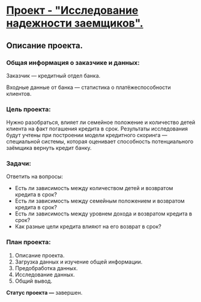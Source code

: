 # [Проект - "Исследование надежности заемщиков".](https://github.com/usr036943/yandex_practicum_projects/blob/main/1.%20Исследование%20надёжности%20заёмщиков/1.%20Исследование%20надёжности%20заёмщиков.ipynb)
## Описание проекта.
### Общая информация о заказчике и данных: 
Заказчик — кредитный отдел банка.

Входные данные от банка — статистика о платёжеспособности клиентов. 

### Цель проекта:
Нужно разобраться, влияет ли семейное положение и количество детей клиента на факт погашения кредита в срок. Результаты исследования будут учтены при построении модели кредитного скоринга — специальной системы, которая оценивает способность потенциального заёмщика вернуть кредит банку.

### Задачи: 

Ответить на вопросы:

- Есть ли зависимость между количеством детей и возвратом кредита в срок?
- Есть ли зависимость между семейным положением и возвратом кредита в срок?
- Есть ли зависимость между уровнем дохода и возвратом кредита в срок?
- Как разные цели кредита влияют на его возврат в срок?

### План проекта:

1. Описание проекта.
2. Загрузка данных и изучение общей информации.
3. Предобработка данных.
4. Исследование данных.
5. Общий вывод.

**Статус проекта —** завершен.  
